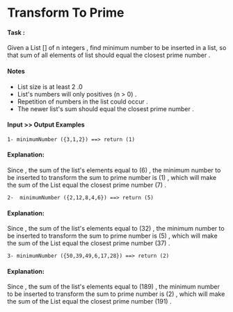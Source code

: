 # Transform To Prime

#### Task :

Given a List [] of n integers , find minimum number to be inserted in a list, so that sum of all elements of list should equal the closest prime number .

#### Notes

- List size is at least 2 .0
- List's numbers will only positives (n > 0) .
- Repetition of numbers in the list could occur .
- The newer list's sum should equal the closest prime number .

#### Input >> Output Examples

```
1- minimumNumber ({3,1,2}) ==> return (1)
```

#### Explanation:

Since , the sum of the list's elements equal to (6) , the minimum number to be inserted to transform the sum to prime number is (1) , which will make the sum of the List equal the closest prime number (7) .

```
2-  minimumNumber ({2,12,8,4,6}) ==> return (5)
```

#### Explanation:

Since , the sum of the list's elements equal to (32) , the minimum number to be inserted to transform the sum to prime number is (5) , which will make the sum of the List equal the closest prime number (37) .

```
3- minimumNumber ({50,39,49,6,17,28}) ==> return (2)
```

#### Explanation:

Since , the sum of the list's elements equal to (189) , the minimum number to be inserted to transform the sum to prime number is (2) , which will make the sum of the List equal the closest prime number (191) .

